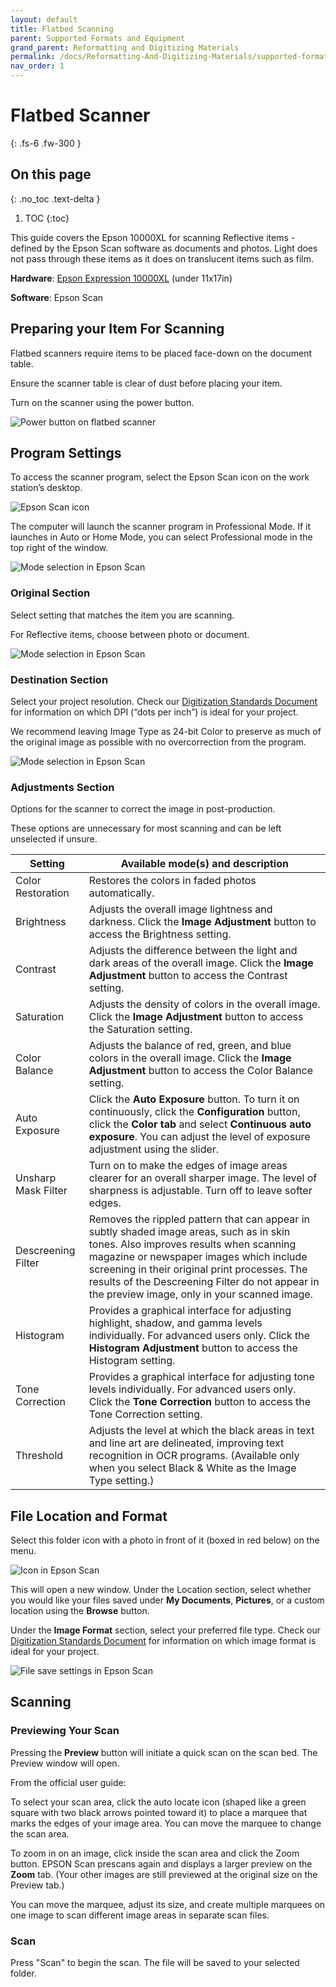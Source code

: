```yaml
---
layout: default
title: Flatbed Scanning
parent: Supported Formats and Equipment
grand_parent: Reformatting and Digitizing Materials
permalink: /docs/Reformatting-And-Digitizing-Materials/supported-formats-and-equipment/flatbed-scanning/
nav_order: 1
---
```


# Flatbed Scanner
{: .fs-6 .fw-300 }

## On this page
{: .no_toc .text-delta }

1. TOC
{:toc}

This guide covers the Epson 10000XL for scanning Reflective items - defined by the Epson Scan software as documents and photos. Light does not pass through these items as it does on translucent items such as film.

__Hardware__: [Epson Expression 10000XL](https://files.support.epson.com/pdf/ex10kg/ex10kgu1.pdf) (under 11x17in)

__Software__: Epson Scan

## Preparing your Item For Scanning

Flatbed scanners require items to be placed face-down on the document table.

Ensure the scanner table is clear of dust before placing your item.

Turn on the scanner using the power button. 

<img src="https://elizajames.github.io/digital-preservation-documentation/assets/images/digitization/WL-DigitizingPhotographsandDocuments-271122-0154-18_Page_1_Image_0001.jpg" alt="Power button on flatbed scanner">

## Program Settings

To access the scanner program, select the Epson Scan icon on the work station’s desktop.

<img src="https://elizajames.github.io/digital-preservation-documentation/assets/images/digitization/EpsonScanIcon.png" alt="Epson Scan icon">

The computer will launch the scanner program in Professional Mode. If it launches in Auto or Home Mode, you can select Professional mode in the top right of the window.

<img src="https://elizajames.github.io/digital-preservation-documentation/assets/images/digitization/WL-DigitizingPhotographsandDocuments-271122-0154-18_Page_2_Image_0001.jpg" alt="Mode selection in Epson Scan">

### Original Section

Select setting that matches the item you are scanning.

For Reflective items, choose between photo or document.

<img src="https://elizajames.github.io/digital-preservation-documentation/assets/images/digitization/WL-DigitizingPhotographsandDocuments-271122-0154-18_Page_2_Image_0002.jpg" alt="Mode selection in Epson Scan">

### Destination Section

Select your project resolution. Check our [Digitization Standards Document](https://elizajames.github.io/digital-preservation-documentation/docs/Appendices/appendix2/#digitization-standards-document) for information on which DPI (“dots per inch”)  is ideal for your project.

We recommend leaving Image Type as 24-bit Color to preserve as much of the original image as possible with no overcorrection from the program.

<img src="https://elizajames.github.io/digital-preservation-documentation/assets/images/digitization/WL-DigitizingPhotographsandDocuments-271122-0154-18_Page_2_Image_0003.jpg" alt="Mode selection in Epson Scan">

### Adjustments Section

Options for the scanner to correct the image in post-production.

These options are unnecessary for most scanning and can be left unselected if unsure.

| __Setting__             | __Available mode(s) and description__                                                                                                                                                                                                                                                                                                  |
|---------------------|------------------------------------------------------------------------------------------------------------------------------------------------------------------------------------------------------------------------------------------------------------------------------------------------------------------------------------|
| Color Restoration   | Restores the colors in faded photos automatically.                                                                                                                                                                                                                                                                                 |
| Brightness          | Adjusts the overall image lightness and darkness. Click the __Image Adjustment__ button to access the Brightness setting.                                                                                                                                                                                                           |
| Contrast            | Adjusts the difference between the light and dark areas of the overall image. Click the __Image Adjustment__ button to access the Contrast setting.                                                                                                                                                                                 |
| Saturation          | Adjusts the density of colors in the overall image. Click the __Image Adjustment__ button to access the Saturation setting.                                                                                                                                                                                                          |
| Color Balance       | Adjusts the balance of red, green, and blue colors in the overall image. Click the __Image Adjustment__ button to access the Color Balance setting.                                                                                                                                                                                  |
| Auto Exposure       | Click the __Auto Exposure__ button. To turn it on continuously, click the __Configuration__ button, click the __Color tab__ and select __Continuous auto exposure__. You can adjust the level of exposure adjustment using the slider.                                                                                                           |
| Unsharp Mask Filter | Turn on to make the edges of image areas clearer for an overall sharper image. The level of sharpness is adjustable. Turn off to leave softer edges.                                                                                                                                                                               |
| Descreening Filter  | Removes the rippled pattern that can appear in subtly shaded image areas, such as in skin tones. Also improves results when scanning magazine or newspaper images which include screening in their original print processes. The results of the Descreening Filter do not appear in the preview image, only in your scanned image. |
| Histogram           | Provides a graphical interface for adjusting highlight, shadow, and gamma levels individually. For advanced users only. Click the __Histogram Adjustment__ button to access the Histogram setting.                                                                                                                                   |
| Tone Correction     | Provides a graphical interface for adjusting tone levels individually. For advanced users only. Click the __Tone Correction__ button to access the Tone Correction setting.                                                                                                                                                         |
| Threshold           | Adjusts the level at which the black areas in text and line art are delineated, improving text recognition in OCR programs. (Available only when you select Black & White as the Image Type setting.)                                                                                                                              |

## File Location and Format

Select this folder icon with a photo in front of it (boxed in red below) on the menu.

<img src="https://elizajames.github.io/digital-preservation-documentation/assets/images/digitization/WL-DigitizingPhotographsandDocuments-271122-0154-18_Page_3_Image_0001.jpg" alt="Icon in Epson Scan">

This will open a new window. Under the Location section, select whether you would like your files saved under __My Documents__, __Pictures__, or a custom location using the __Browse__ button. 

Under the __Image Format__ section, select your preferred file type. Check our [Digitization Standards Document](https://elizajames.github.io/digital-preservation-documentation/docs/Appendices/appendix2/#digitization-standards-document) for information on which image format is ideal for your project.

<img src="https://elizajames.github.io/digital-preservation-documentation/assets/images/digitization/WL-DigitizingPhotographsandDocuments-271122-0154-18_Page_4_Image_0001.jpg" alt="File save settings in Epson Scan">

## Scanning

### Previewing Your Scan

Pressing the __Preview__ button will initiate a quick scan on the scan bed. The Preview window will open.

From the official user guide:

To select your scan area, click the auto locate icon (shaped like a green square with two black arrows pointed toward it) to place a marquee that marks the edges of your image area. You can move the marquee to change the scan area.

To zoom in on an image, click inside the scan area and click the Zoom button. EPSON Scan prescans again and displays a larger preview on the __Zoom__ tab. (Your other images are still previewed at the original size on the Preview tab.)

You can move the marquee, adjust its size, and create multiple marquees on one image to scan different image areas in separate scan files. 

### Scan

Press "Scan" to begin the scan. The file will be saved to your selected folder.
